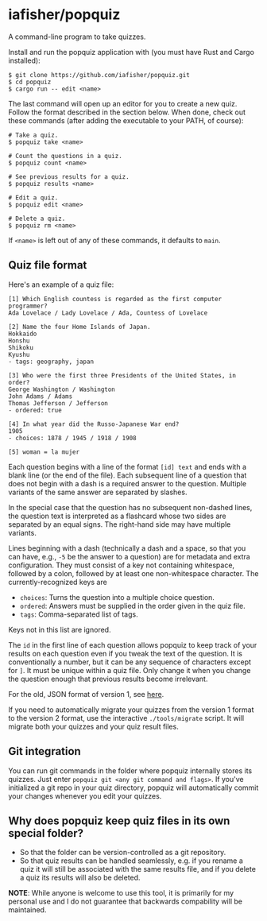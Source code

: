 # iafisher/popquiz
A command-line program to take quizzes.

Install and run the popquiz application with (you must have Rust and Cargo installed):

```shell
$ git clone https://github.com/iafisher/popquiz.git
$ cd popquiz
$ cargo run -- edit <name>
```

The last command will open up an editor for you to create a new quiz. Follow the format
described in the section below. When done, check out these commands (after adding the
executable to your PATH, of course):

```shell
# Take a quiz.
$ popquiz take <name>

# Count the questions in a quiz.
$ popquiz count <name>

# See previous results for a quiz.
$ popquiz results <name>

# Edit a quiz.
$ popquiz edit <name>

# Delete a quiz.
$ popquiz rm <name>
```

If `<name>` is left out of any of these commands, it defaults to `main`.


## Quiz file format
Here's an example of a quiz file:

```
[1] Which English countess is regarded as the first computer programmer?
Ada Lovelace / Lady Lovelace / Ada, Countess of Lovelace

[2] Name the four Home Islands of Japan.
Hokkaido
Honshu
Shikoku
Kyushu
- tags: geography, japan

[3] Who were the first three Presidents of the United States, in order?
George Washington / Washington
John Adams / Adams
Thomas Jefferson / Jefferson
- ordered: true

[4] In what year did the Russo-Japanese War end?
1905
- choices: 1878 / 1945 / 1918 / 1908

[5] woman = la mujer
```

Each question begins with a line of the format `[id] text` and ends with a blank line
(or the end of the file). Each subsequent line of a question that does not begin with a
dash is a required answer to the question. Multiple variants of the same answer are
separated by slashes.

In the special case that the question has no subsequent non-dashed lines, the question
text is interpreted as a flashcard whose two sides are separated by an equal signs. The
right-hand side may have multiple variants.

Lines beginning with a dash (technically a dash and a space, so that you can have, e.g.,
`-5` be the answer to a question) are for metadata and extra configuration. They must
consist of a key not containing whitespace, followed by a colon, followed by at least
one non-whitespace character. The currently-recognized keys are

- `choices`: Turns the question into a multiple choice question.
- `ordered`: Answers must be supplied in the order given in the quiz file.
- `tags`: Comma-separated list of tags.

Keys not in this list are ignored.

The `id` in the first line of each question allows popquiz to keep track of your results
on each question even if you tweak the text of the question. It is conventionally a
number, but it can be any sequence of characters except for `]`. It must be unique
within a quiz file. Only change it when you change the question enough that previous
results become irrelevant.

For the old, JSON format of version 1, see [here](https://github.com/iafisher/popquiz/blob/52143169f9ffdfd1d3d029c3a3200f2c488476ea/README.md).

If you need to automatically migrate your quizzes from the version 1 format to the
version 2 format, use the interactive `./tools/migrate` script. It will migrate both
your quizzes and your quiz result files.


## Git integration
You can run git commands in the folder where popquiz internally stores its quizzes. Just
enter `popquiz git <any git command and flags>`. If you've initialized a git repo in your
quiz directory, popquiz will automatically commit your changes whenever you edit your
quizzes.


## Why does popquiz keep quiz files in its own special folder?
- So that the folder can be version-controlled as a git repository.
- So that quiz results can be handled seamlessly, e.g. if you rename a quiz it will still
  be associated with the same results file, and if you delete a quiz its results will also
  be deleted.


**NOTE**: While anyone is welcome to use this tool, it is primarily for my personal use
and I do not guarantee that backwards compability will be maintained.
